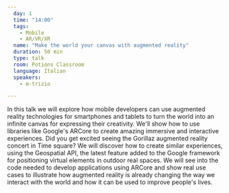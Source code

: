 ```yaml
---
  day: 1
  time: "14:00"
  tags:
    - Mobile
    - AR/VR/XR
  name: "Make the world your canvas with augmented reality"
  duration: 50 min
  type: talk
  room: Potions Classroom
  language: Italian
  speakers:
    - m-trizio

---
```


In this talk we will explore how mobile developers can use augmented reality technologies for smartphones and tablets to turn the world into an infinite canvas for expressing their creativity. We'll show how to use libraries like Google's ARCore to create amazing immersive and interactive experiences. Did you get excited seeing the Gorillaz augmented reality concert in Time square? We will discover how to create similar experiences, using the Geospatial API, the latest feature added to the Google framework for positioning virtual elements in outdoor real spaces. We will see into the code needed to develop applications using ARCore and show real use cases to illustrate how augmented reality is already changing the way we interact with the world and how it can be used to improve people's lives.
